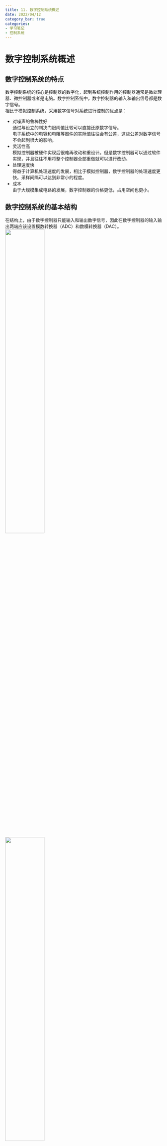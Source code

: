 ```yaml
---
title: 11. 数字控制系统概述
date: 2022/04/12
category_bar: true
categories: 
- 学习笔记
- 控制系统
---
```

# 数字控制系统概述
## 数字控制系统的特点
数字控制系统的核心是控制器的数字化，起到系统控制作用的控制器通常是微处理器、微控制器或者是电脑。数字控制系统中，数字控制器的输入和输出信号都是数字信号。  
相比于模拟控制系统，采用数字信号对系统进行控制的优点是：  
- 对噪声的鲁棒性好  
  通过与设立的判决门限阈值比较可以直接还原数字信号。  
  电子系统中的电容和电阻等器件的实际值往往会有公差，这些公差对数字信号不会起到很大的影响。  
- 灵活性高  
  模拟控制器被硬件实现后很难再改动和重设计。但是数字控制器可以通过软件实现，并且往往不用将整个控制器全部重做就可以进行改动。  
- 处理速度快  
  得益于计算机处理速度的发展，相比于模拟控制器，数字控制器的处理速度更快。采样间隔可以达到非常小的程度。  
- 成本  
  由于大规模集成电路的发展，数字控制器的价格更低，占用空间也更小。  

## 数字控制系统的基本结构
在结构上，由于数字控制器只能输入和输出数字信号，因此在数字控制器的输入输出两端应该设置模数转换器（ADC）和数模转换器（DAC）。  
<img src = https://cdn.jsdelivr.net/gh/l61012345/Pic/img/20220412133957.png width=50%>  
<img src = https://cdn.jsdelivr.net/gh/l61012345/Pic/img/20220412134119.png width=50%>  

### 模数转换器
模数转换器是一种将模拟信号转变为数字信号的转置，它为数字控制器提供了数字信号和模拟信号的接口。  
模拟信号转化为数字信号的过程可以概括为：“采样-量化-编码”。在采样阶段，幅值和时间连续的模拟信号经过采样，转变为离散时间，幅值连续的采样信号，采样信号通过量化后规整幅值，得到幅值和时间都离散的数字信号。数字信号通过编码器编码可以被解读为各种信息。  

<img src = https://cdn.jsdelivr.net/gh/l61012345/Pic/img/20220412134843.png width=50%>  

#### 采样
采样过程需要遵守奈奎斯特采样准则，即采样频率需要大于或等于基带信号最高频率的两倍，这样才能保证模拟信号被准确的采样：  
$$f_s≥2f_H$$
采样的方式有两种：  
- 周期采样  
  对模拟信号进行等时间间距的采样。  
- 多采样率采样  
  对于不同的反馈信号环路采样精度的不同，使用不同的采样率进行采样。  

- 混叠  
  当采样频率设置不合理时，即采样频率低于2倍的信号频率时，会导致原本的高频信号被采样成低频信号，这样的问题称为混叠(Aliasing)。  
  <img src = https://cdn.jsdelivr.net/gh/l61012345/Pic/img/20220412165637.png width=50%>  
  混叠的解决方法有两种：  
  - 设置采样频率大于$2f_H$
  - 使用低通滤波器称为抗混叠滤波器(anti-aliasing filter)添加在模数转换器之前。  
  
  <img src = https://cdn.jsdelivr.net/gh/l61012345/Pic/img/20220412165908.png width=50%>  


#### 量化
量化是用一段特定数值对采样结果进行近似的过程。  
对于均匀量化，对于如果使用$n$个0/1比特对结果进行量化，那么量化级的大小为：  
$$\frac{FSR}{2^n}$$
$FSR$表示采样值范围的最大值。  

#### 逐次逼近式ADC
下图中8bit Register的值的从MSB开始进行比特反转0->1，每一个比特位0->1的变化都会由DAC转换为电压与输入电压进行对比，比较器将两个电压进行对比，判断DAC的电压是否高于输入电压：如果输入电压高于DAC的电压，那么Register中这一比特位的值为1，如果低于DAC的电压，那么Register中这一位比特位的值恢复为0。  
调整8bit Register的每一个比特位，直到LSB调整完毕，ADC的转换结束。  
<img src = https://cdn.jsdelivr.net/gh/l61012345/Pic/img/20220412165306.png width=50%>  


### 数模转换器
数模转换器是一种将数字信号转换为模拟信号的转置。数模转换的过程可以分为“解码-零阶保持（zero-order hold）”两个步骤。  
数字信息通过解码转换为数字信号，离散的数字信号通过零阶保持器将每个时间点的电平值保持一段时间，进而形成时间和幅值连续的数字信号。  
<img src = https://cdn.jsdelivr.net/gh/l61012345/Pic/img/20220412162854.png width=50%>  

#### 数模转换器电路
数模转换器电路有两种实现方法：  
- T型电阻DAC(R-2R ladder network DAC)    
  <img src = https://cdn.jsdelivr.net/gh/l61012345/Pic/img/20220412163205.png width=50%>  
  
  对于使用$n$个比特的量化，电路中存在$n-1$个“$R-2R$”的电阻电路。$b_0$为最低位，$b_{n-1}$为最高位。当$b_i=0$时，对应“$R-2R$”电路接地，当$b_i=0$时，对应“$R-2R$”电路与$-V_{ref}$连接。$V_{ref}$是采样电平的最大值，即$FSR$。  
  通过对电路的分析，有：  
  $$V_o=\frac{I_{bin}}{2^n}V_{ref}$$
  其中$I_{bin}=[b_{n-1}b_{n-2}...b_1b_0]$   

- 权电阻型DAC(weighted resistors DAC)  
  权电阻型数模转换器要使用权电阻网络，其中电阻值为2的0次幂、1次幂、2次幂、3次幂等。  
  <img src = https://cdn.jsdelivr.net/gh/l61012345/Pic/img/20220412164317.png width=50%>  

  权电阻型DAC在实现过程上很简单，但是由于使用了更多和更大的电阻值，难以获得足够精度的$2^n$电阻值，所以权电阻网络实际中比较难以使用。  
  T型电阻DAC在实现过程中更为复杂，但是由于只需要$R$和$2R$两种电阻值，可以保证其精度。  

#### 零阶保持器
零阶保持器可以将给定信号保持一段时间，零阶保持器的时域表达式为：  
$$u(t)-u(t-T)$$
<img src = https://cdn.jsdelivr.net/gh/l61012345/Pic/img/20220412171533.png width=50%>  

对其进行拉普拉斯变换：  
$$ZOH(s)=\frac{1-e^{-Ts}}{s}$$

在数字控制系统中，零阶保持器可以将数字信号在每个抽样时刻保持这个抽样值并持续抽样周期$T$时长来实现数字信号到模拟信号的转换。  
<img src = https://cdn.jsdelivr.net/gh/l61012345/Pic/img/20220419141742.png width=50%>   

则整个系统的传输方程：  
$$G_{ZA}(s)=ZOH(s)G(s)$$

如果零阶保持器和被控对象看做一个整体，对其进行z变换（即将整个系统放在z域中查看），得到：  
$$G_{ZA}(z)=\frac{z-1}{z}𝒵[\frac{G(s)}{s}]$$
$𝒵[⋅]$表示z变换。  
上述公式称为零阶保持器的离散化公式。  

### 级联系统分析
如果每个子系统分别采样(模数转换)后级联，那么系统的传递函数可以表示为：  
$$G(z)=𝒵[G_1(s)]𝒵[G_2(s)]=G_1(z)G_2(z)$$  
<img src = https://cdn.jsdelivr.net/gh/l61012345/Pic/img/20220420155645.png width=50%>

如果每个子系统先级联，最后整个做采样（模数转换），那么系统的传递函数可以表示为：  
$$G(z)=𝒵[G_1(s)G_2(s)]$$ 
<img src = https://cdn.jsdelivr.net/gh/l61012345/Pic/img/20220420155847.png width=50%>  

## 数字控制系统的分析
### 差分方程
数字控制系统中可以使用差分方程描述系统的特性：  
$$∑b_ky(n+k)=∑a_kx(n+k)$$

{% note warning %}
需要注意系统的初始条件，如果规定了系统的初始条件：$y(0)≠0$、$y(1)≠0$，则应当利用z变换的时移性质：  
$$Z[f(k+1)]=zF(z)-zf(0)$$
$$Z[f(k+n)]=zF(z)-z^nf(0)-∑_{k=1}z^{n-k}f(k)$$
{% endnote %}

对差分方程两边做z变换，整理可以得到系统的闭环传递函数：  
$$TF_{cl}(z)=\frac{Y(z)}{X(z)}$$


### 系统类型
对于数字控制系统，其开环传递函数可以表示为：  
$$\frac{1}{(z-1)^N}\frac{B(z)}{A(z)}$$
以$(z-1)^N$中$N$对其进行分类：$N=0、1、2$时，称系统分别为0/1/2型系统。   
不同类型的系统在不同输入时，其瞬态响应的表现是不同的。  

### 系统的瞬态分析
数字控制系统的瞬态中同样有设置时间、峰值时间、上升时间、滞后时间、过冲率等指标，其定义与模拟控制系统的瞬态分析相同。

### 稳态误差
和模拟控制系统一样，定义数字系统的稳态误差为：  
$$e_{ss}=1-\lim_{z→1}(z-1)Y(z)=1-\lim_{z→1}(z-1)TF_{cl}(z)U(z)$$
$TF_{cl}(z)$是系统的闭环传递函数。  

同样地，可以根据系统输入为阶跃序列、斜坡序列、圆锥序列时，其稳态误差是：  
  
| 系统类型 | 位置误差 <br> $r(n)=1$ <br> | 速度误差 <br> $r(n)=n$ <br>| 加速度误差 <br> $r(n)=\frac{1}{2}n^2$ |
|:--:|:--:|:--:|:--:|
| 0型 | $\frac{1}{1+K_p}$ | $∞$ | $∞$ |
| I型 | $0$ | $\frac{1}{K_v}$ | $∞$ |
| II型 | $0$ | $0$ | $\frac{1}{K_a}$ |

其中的静态位置误差常数$K_p$：
$$K_p=\lim_{z→1}G(z)H(z)$$
静态速度误差常数：  
$$K_v=\lim_{z→1}\frac{(1-z^{-1})G(z)H(z)}{T}$$
静态加速度误差常数：  
$$K_a=\lim_{z→1}\frac{(1-z^{-1})^2G(z)H(z)}{T^2}$$
